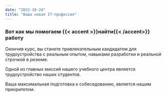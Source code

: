 ```yaml
---
date: "2022-10-24"
title: "Ваша новая IT-профессия"
---
```


### Вот как мы помогаем {{< accent >}}найти{{< /accent>}} работу

Окончив курс, вы станете привлекательным кандидатом для трудоустройства с реальным опытом, навыками разработки и реальной строчкой в резюме.

Одной из главных миссий нашего учебного центра является трудоустройство наших студентов.

Ваша максимальная подготовка к собеседованию, является нашим приоритетом.
